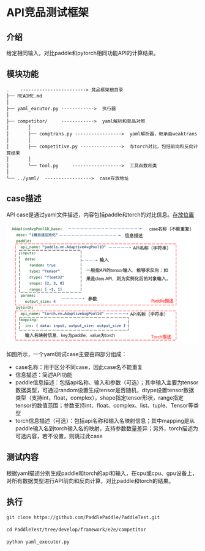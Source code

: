 # API竞品测试框架
## 介绍
给定相同输入，对比paddle和pytorch相同功能API的计算结果。

## 模块功能
```
.    ------------------------> 竞品框架根目录
├── README.md
│
├── yaml_excutor.py ------------>  执行器
│
├── competitor/     ------------>  yaml解析和竞品对照
│       │
│       ├── comptrans.py ----------------->  yaml解析器，继承自weaktrans
│       │
│       ├── competitive.py --------------->  与torch对比，包括前向和反向计算结果
│       │
│       └── tool.py     ------------------>  工具函数和类
│
└── ../yaml/  ----------------->  case存放地址
```

## case描述
API case是通过yaml文件描述，内容包括paddle和torch的对比信息。[存放位置](https://github.com/PaddlePaddle/PaddleTest/tree/develop/framework/e2e/yaml)

![img.png](competitor_test/image/img.png)

如图所示，一个yaml测试case主要由四部分组成：
- case名称：用于区分不同case，因此case名不能重复
- 信息描述：简述API功能
- paddle信息描述：包括api名称、输入和参数（可选）；其中输入主要为tensor数据类型，可通过random设置生成tensor是否随机，dtype设置tensor数据类型（支持int，float，complex），shape指定tensor形状，range指定tensor的数值范围；参数支持int、float、complex、list、tuple、Tensor等类型
- torch信息描述（可选）：包括api名称和输入名映射信息；其中mapping是从paddle输入名到torch输入名的映射，支持参数数量差异；另外，torch描述为可选内容，若不设置，则跳过此case

## 测试内容
根据yaml描述分别生成paddle和torch的api和输入，在cpu或cpu、gpu设备上，对所有数据类型进行API前向和反向计算，对比paddle和torch的结果。

## 执行

```
git clone https://github.com/PaddlePaddle/PaddleTest.git

cd PaddleTest/tree/develop/framework/e2e/competitor

python yaml_executor.py
```
